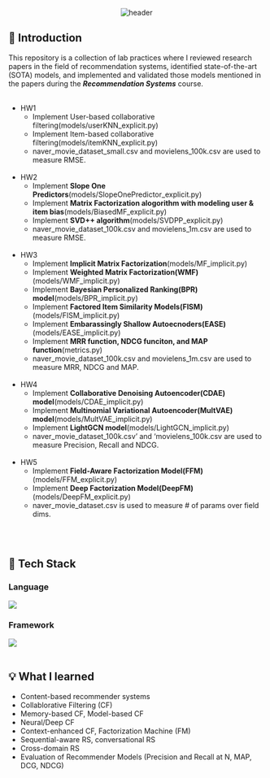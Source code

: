 <div align="center">

  <!--Header-->
  ![header](https://capsule-render.vercel.app/api?type=soft&color=auto&text=Recommender%20Systems)
  
</div>
<div>

  ## 📌 Introduction
  <!--This is a collection of assignments and projects that I completed during the <i><strong>Recommendation Systems</strong></i> course I took in the first semester of my fourth year.<br/><br/>-->
  This repository is a collection of lab practices where I reviewed research papers in the field of recommendation systems, identified state-of-the-art (SOTA) models, and implemented and validated those models mentioned in the papers during the <i><strong>Recommendation Systems</strong></i> course.<br/><br/>
  
  - HW1
    - Implement User-based collaborative filtering(models/userKNN_explicit.py)
    - Implement Item-based collaborative filtering(models/itemKNN_explicit.py)
    - naver_movie_dataset_small.csv and movielens_100k.csv are used to measure RMSE.
    <br/>
  - HW2
    - Implement **Slope One Predictors**(models/SlopeOnePredictor_explicit.py)
    - Implement **Matrix Factorization alogorithm with modeling user & item bias**(models/BiasedMF_explicit.py)
    - Implement **SVD++ algorithm**(models/SVDPP_explicit.py)
    - naver_movie_dataset_100k.csv and movielens_1m.csv are used to measure RMSE.
    <br/>
  - HW3
    - Implement **Implicit Matrix Factorization**(models/MF_implicit.py)
    - Implement **Weighted Matrix Factorization(WMF)**(models/WMF_implicit.py)
    - Implement **Bayesian Personalized Ranking(BPR) model**(models/BPR_implicit.py)
    - Implement **Factored Item Similarity Models(FISM)**(models/FISM_implicit.py)
    - Implement **Embarassingly Shallow Autoecnoders(EASE)**(models/EASE_implicit.py)
    - Implement **MRR function, NDCG funciton, and MAP function**(metrics.py)
    - naver_movie_dataset_100k.csv and movielens_1m.csv are used to measure MRR, NDCG and MAP.
    <br/>
  - HW4
    - Implement **Collaborative Denoising Autoencoder(CDAE) model**(models/CDAE_implicit.py)
    - Implement **Multinomial Variational Autoencoder(MultVAE) model**(models/MultVAE_implicit.py)
    - Implement **LightGCN model**(models/LightGCN_implicit.py)
    - naver_movie_dataset_100k.csv’ and ‘movielens_100k.csv are used to measure Precision, Recall and NDCG.
    <br/>
  - HW5
    - Implement **Field-Aware Factorization Model(FFM)**(models/FFM_explicit.py)
    - Implement **Deep Factorization Model(DeepFM)**(models/DeepFM_explicit.py)
    - naver_movie_dataset.csv is used to measure # of params over field dims.
  <br/>
  <br/>
  
  ## 🔧 Tech Stack
  ### Language
  <!--Python-->
  <img src="https://img.shields.io/badge/Python-3776AB?style=flat-square&logo=Python&logoColor=white"/>
  
  ### Framework
  <!--Pytorch-->
  <img src="https://img.shields.io/badge/Pytorch-EE4C2C?style=flat-square&logo=Pytorch&logoColor=white"/>
  <br/>
  <br/>
  
  ## 💡 What I learned
  - Content-based recommender systems
  - Collablorative Filtering (CF)
  - Memory-based CF, Model-based CF
  - Neural/Deep CF
  - Context-enhanced CF, Factorization Machine (FM)
  - Sequential-aware RS, conversational RS
  - Cross-domain RS
  - Evaluation of Recommender Models (Precision and Recall at N, MAP, DCG, NDCG)
  
</div>
